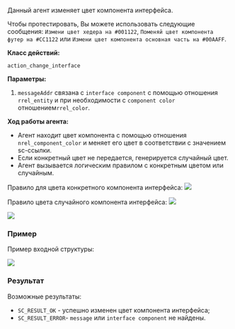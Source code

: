 Данный агент изменяет цвет компонента интерфейса.

Чтобы протестировать, Вы можете использовать следующие сообщения: `Измени цвет хедера на #001122`, `Поменяй цвет компонента футер на #CC1122` или `Измени цвет компонента основная часть на #00AAFF`.

**Класс действий:**

`action_change_interface`


**Параметры:**

1. `messageAddr` связана с `interface component` с помощью отношения `rrel_entity` и при необходимости с `component color` отношением`rrel_color`.

**Ход работы агента:**

* Агент находит цвет компонента с помощью отношения `nrel_component_color` и меняет его цвет в соответствии с значением sc-ссылки.
* Если конкретный цвет не передается, генерируется случайный цвет.
* Агент вызывается логическим правилом с конкретным цветом или случайным.

Правило для цвета конкретного компонента интерфейса:
<img src="../images/lr_color_message.png"></img>

Правило цвета случайного компонента интерфейса:
<img src="../images/lr_random_color_message.png"></img>

<img src="../images/interfaceComponentColorExample.png"></img>

### Пример

Пример входной структуры:

<img src="../images/changeInterfaceColorAgentInput.png"></img>

### Результат

Возможные результаты:

* `SC_RESULT_OK` - успешно изменен цвет компонента интерфейса;
* `SC_RESULT_ERROR`- `message` или `interface component` не найдены.
